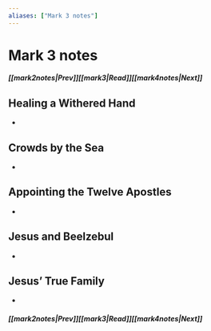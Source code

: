 ```yaml
---
aliases: ["Mark 3 notes"]
---
```

# Mark 3 notes
##### <span class=arrow-left></span>[[mark2notes|Prev]]<span class=navigation-separator></span>[[mark3|Read]]<span class=navigation-separator></span>[[mark4notes|Next]]<span class=arrow-right></span>
## Healing a Withered Hand
- 
## Crowds by the Sea
- 
## Appointing the Twelve Apostles
- 
## Jesus and Beelzebul
- 
## Jesus’ True Family
- 
##### <span class=arrow-left></span>[[mark2notes|Prev]]<span class=navigation-separator></span>[[mark3|Read]]<span class=navigation-separator></span>[[mark4notes|Next]]<span class=arrow-right></span>